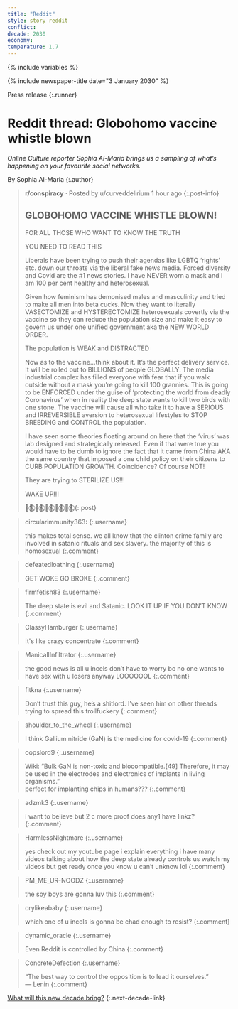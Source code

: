 ```yaml
---
title: "Reddit"
style: story reddit
conflict: 
decade: 2030
economy: 
temperature: 1.7
---
```


{% include variables %}

{% include newspaper-title date="3 January 2030" %}

Press release
{:.runner}

# Reddit thread: Globohomo vaccine whistle blown

*Online Culture reporter Sophia Al-Maria brings us a sampling of what’s happening on your favourite social networks.*

By Sophia Al-Maria
{:.author}

> **r/conspiracy** · Posted by u/curveddelirium 1 hour ago
> {:.post-info}
> 
> ## GLOBOHOMO VACCINE WHISTLE BLOWN!
> 
> FOR ALL THOSE WHO WANT TO KNOW THE TRUTH
> 
> YOU NEED TO READ THIS
> 
> Liberals have been trying to push their agendas like LGBTQ ‘rights’ etc. down our throats via the liberal fake news media. Forced diversity and Covid are the \#1 news stories. I have NEVER worn a mask and I am 100&nbsp;per&nbsp;cent healthy and heterosexual.
> 
> Given how feminism has demonised males and masculinity and tried to make all men into beta cucks. Now they want to literally VASECTOMIZE and HYSTERECTOMIZE heterosexuals covertly via the vaccine so they can reduce the population size and make it easy to govern us under one unified government aka the NEW WORLD ORDER.
> 
> The population is WEAK and DISTRACTED
> 
> Now as to the vaccine…think about it. It’s the perfect delivery service. It will be rolled out to BILLIONS of people GLOBALLY. The media industrial complex has filled everyone with fear that if you walk outside without a mask you’re going to kill 100 grannies. This is going to be ENFORCED under the guise of ‘protecting the world from deadly Coronavirus’ when in reality the deep state wants to kill two birds with one stone. The vaccine will cause all who take it to have a SERIOUS and IRREVERSIBLE aversion to heterosexual lifestyles to STOP BREEDING and CONTROL the population.
> 
> I have seen some theories floating around on here that the ‘virus’ was lab designed and strategically released. Even if that were true you would have to be dumb to ignore the fact that it came from China AKA the same country that imposed a one child policy on their citizens to CURB POPULATION GROWTH. Coincidence? Of course NOT!
> 
> They are trying to STERILIZE US!!!
> 
> WAKE UP!!!
> 
> 🏳️‍🌈⃠ 🏳️‍🌈⃠ 🏳️‍🌈⃠ 🏳️‍🌈⃠ 🏳️‍🌈⃠
{:.post}

> circularimmunity363: 
> {:.username}
> 
> this makes total sense. we all know that the clinton crime family are involved in satanic rituals and sex slavery. the majority of this is homosexual
{:.comment}

> defeatedloathing
> {:.username}
> 
> GET WOKE GO BROKE
{:.comment}

> firmfetish83
> {:.username}
> 
> The deep state is evil and Satanic. LOOK IT UP IF YOU DON’T KNOW
{:.comment}

> ClassyHamburger
> {:.username}
> 
> It's like crazy concentrate
{:.comment}

> ManicallInfiltrator
> {:.username}
> 
> the good news is all u incels don’t have to worry bc no one wants to have sex with u losers anyway LOOOOOOL
{:.comment}

> fitkna
> {:.username}
> 
> Don’t trust this guy, he’s a shitlord. I’ve seen him on other threads trying to spread this trollfuckery
{:.comment}

> shoulder\_to\_the\_wheel
> {:.username}
> 
> I think Gallium nitride (GaN) is the medicine for covid-19
{:.comment}

> oopslord9
> {:.username}
> 
> Wiki: “Bulk GaN is non-toxic and biocompatible.[49] Therefore, it may be used in the electrodes and electronics of implants in living organisms.”    
> perfect for implanting chips in humans???
{:.comment}

> adzmk3
> {:.username}
> 
> i want to believe but 2 c more proof does any1 have linkz?
{:.comment}

> HarmlessNightmare
> {:.username}
> 
> yes check out my youtube page i explain everything i have many videos talking about how the deep state already controls us watch my videos but get ready once you know u can’t unknow lol
{:.comment}

> PM\_ME\_UR-NOODZ
> {:.username}
> 
> the soy boys are gonna luv this
{:.comment}

> crylikeababy
> {:.username}
> 
> which one of u incels is gonna be chad enough to resist?
{:.comment}

> dynamic\_oracle
> {:.username}
> 
> Even Reddit is controlled by China
{:.comment}

> ConcreteDefection
> {:.username}
>
> “The best way to control the opposition is to lead it ourselves.”    
> ― Lenin
{:.comment}

[What will this new decade bring?](chapter_grassroots-inequality-rebellion.html)
{:.next-decade-link}
